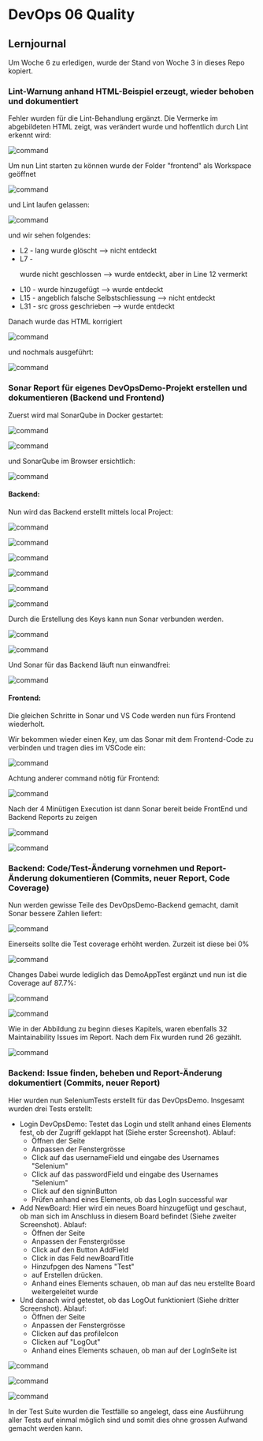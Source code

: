 # DevOps 06 Quality

## Lernjournal

Um Woche 6 zu erledigen, wurde der Stand von Woche 3 in dieses Repo kopiert.

### Lint-Warnung anhand HTML-Beispiel erzeugt, wieder behoben und dokumentiert

Fehler wurden für die Lint-Behandlung ergänzt. Die Vermerke im abgebildeten HTML zeigt, was verändert wurde und hoffentlich durch Lint erkennt wird:

![command](assets/Picture1.png)

Um nun Lint starten zu können wurde der Folder "frontend" als Workspace geöffnet

![command](assets/Picture3.png)

und Lint laufen gelassen:

![command](assets/Picture4.png)

und wir sehen folgendes:
- L2 - lang wurde glöscht --> nicht entdeckt
- L7 - <p> wurde nicht geschlossen --> wurde entdeckt, aber in Line 12 vermerkt
- L10 - </link> wurde hinzugefügt --> wurde entdeckt
- L15 - angeblich falsche Selbstschliessung --> nicht entdeckt
- L31 - src gross geschrieben --> wurde entdeckt

Danach wurde das HTML korrigiert

![command](assets/Picture5.png)

und nochmals ausgeführt:

![command](assets/Picture6.png)

### Sonar Report für eigenes DevOpsDemo-Projekt erstellen und dokumentieren (Backend und Frontend)

Zuerst wird mal SonarQube in Docker gestartet:

![command](assets/Picture7.png)

![command](assets/Picture8.png)

und SonarQube im Browser ersichtlich:

![command](assets/Picture9.png)

#### Backend:

Nun wird das Backend erstellt mittels local Project:

![command](assets/Picture10.png)

![command](assets/Picture11.png)

![command](assets/Picture12.png)

![command](assets/Picture13.png)

![command](assets/Picture14.png)

![command](assets/Picture15.png)

Durch die Erstellung des Keys kann nun Sonar verbunden werden.

![command](assets/Picture16.png)

![command](assets/Picture17.png)

Und Sonar für das Backend läuft nun einwandfrei:

![command](assets/Picture18.png)

#### Frontend:

Die gleichen Schritte in Sonar und VS Code werden nun fürs Frontend wiederholt.

Wir bekommen wieder einen Key, um das Sonar mit dem Frontend-Code zu verbinden und tragen dies im VSCode ein:

![command](assets/Picture19.png)

Achtung anderer command nötig für Frontend:

![command](assets/Picture20.png)

Nach der 4 Minütigen Execution ist dann Sonar bereit beide FrontEnd und Backend Reports zu zeigen

![command](assets/Picture21.png)

![command](assets/Picture22.png)

### Backend: Code/Test-Änderung vornehmen und Report-Änderung dokumentieren (Commits, neuer Report, Code Coverage)
Nun werden gewisse Teile des DevOpsDemo-Backend gemacht, damit Sonar bessere Zahlen liefert:

![command](assets/Picture23.png)

Einerseits sollte die Test coverage erhöht werden. Zurzeit ist diese bei 0%

![command](assets/Picture24.png)

Changes Dabei wurde lediglich das DemoAppTest ergänzt und nun ist die Coverage auf 87.7%:

![command](assets/Picture25.png)

![command](assets/Picture27.png)

Wie in der Abbildung zu beginn dieses Kapitels, waren ebenfalls 32 Maintainability Issues im Report. Nach dem Fix wurden rund 26 gezählt.

![command](assets/Picture26.png)

### Backend: Issue finden, beheben und Report-Änderung dokumentiert (Commits, neuer Report)
Hier wurden nun SeleniumTests erstellt für das DevOpsDemo.
Insgesamt wurden drei Tests erstellt:
- Login DevOpsDemo: Testet das Login und stellt anhand eines Elements fest, ob der Zugriff geklappt hat (Siehe erster Screenshot). Ablauf:
    - Öffnen der Seite
    - Anpassen der Fenstergrösse
    - Click auf das usernameField und eingabe des Usernames "Selenium"
    - Click auf das passwordField und eingabe des Usernames "Selenium"
    - Click auf den signinButton
    - Prüfen anhand eines Elements, ob das LogIn successful war
- Add NewBoard: Hier wird ein neues Board hinzugefügt und geschaut, ob man sich im Anschluss in diesem Board befindet (Siehe zweiter Screenshot). Ablauf:
    - Öffnen der Seite
    - Anpassen der Fenstergrösse
    - Click auf den Button AddField
    - Click in das Feld newBoardTitle
    - Hinzufpgen des Namens "Test"
    - auf Erstellen drücken.
    - Anhand eines Elements schauen, ob man auf das neu erstellte Board weitergeleitet wurde
- Und danach wird getestet, ob das LogOut funktioniert (Siehe dritter Screenshot). Ablauf:
    - Öffnen der Seite
    - Anpassen der Fenstergrösse
    - Clicken auf das profileIcon
    - Clicken auf "LogOut"
    - Anhand eines Elements schauen, ob man auf der LogInSeite ist

![command](assets/Picture28.png)

![command](assets/Picture29.png)

![command](assets/Picture30.png)

In der Test Suite wurden die Testfälle so angelegt, dass eine Ausführung aller Tests auf einmal möglich sind und somit dies ohne grossen Aufwand gemacht werden kann.

